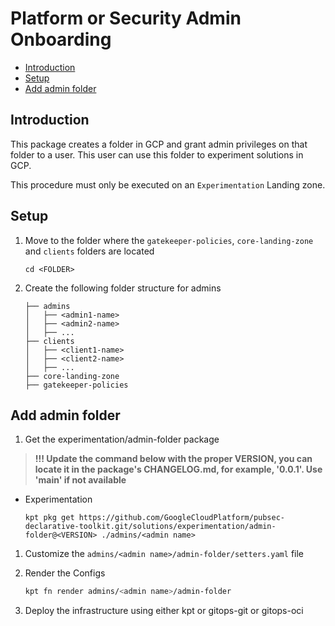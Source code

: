 # Platform or Security Admin Onboarding

<!-- vscode-markdown-toc -->
* [Introduction](#Introduction)
* [Setup](#Setup)
* [Add admin folder](#Addadminfolder)

<!-- vscode-markdown-toc-config
	numbering=false
	autoSave=true
	/vscode-markdown-toc-config -->
<!-- /vscode-markdown-toc -->

## <a name='Introduction'></a>Introduction

This package creates a folder in GCP and grant admin privileges on that folder to a user. This user can use this folder to experiment solutions in GCP.

This procedure must only be executed on an `Experimentation` Landing zone.

## <a name='Setup'></a>Setup

1. Move to the folder where the `gatekeeper-policies`, `core-landing-zone` and `clients` folders are located

    ```shell
    cd <FOLDER>
    ```

1. Create the following folder structure for admins

    ```text
    ├── admins
    │   ├── <admin1-name>
    │   ├── <admin2-name>
    │   ├── ...
    ├── clients
    │   ├── <client1-name>
    │   ├── <client2-name>
    │   ├── ...
    ├── core-landing-zone
    ├── gatekeeper-policies
    ```

## <a name='Addadminfolder'></a>Add admin folder

1. Get the experimentation/admin-folder package

> **!!! Update the command below with the proper VERSION, you can locate it in the package's CHANGELOG.md, for example, '0.0.1'. Use 'main' if not available**

- Experimentation

    ```kpt
    kpt pkg get https://github.com/GoogleCloudPlatform/pubsec-declarative-toolkit.git/solutions/experimentation/admin-folder@<VERSION> ./admins/<admin name>
    ```

1. Customize the `admins/<admin name>/admin-folder/setters.yaml` file

1. Render the Configs

    ```bash
    kpt fn render admins/<admin name>/admin-folder
    ```

1. Deploy the infrastructure using either kpt or gitops-git or gitops-oci
